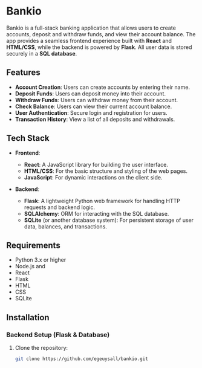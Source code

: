 # Bankio

Bankio is a full-stack banking application that allows users to create accounts, deposit and withdraw funds, and view their account balance. The app provides a seamless frontend experience built with **React** and **HTML/CSS**, while the backend is powered by **Flask**. All user data is stored securely in a **SQL database**.

## Features

- **Account Creation**: Users can create accounts by entering their name.
- **Deposit Funds**: Users can deposit money into their account.
- **Withdraw Funds**: Users can withdraw money from their account.
- **Check Balance**: Users can view their current account balance.
- **User Authentication**: Secure login and registration for users.
- **Transaction History**: View a list of all deposits and withdrawals.

## Tech Stack

- **Frontend**: 
  - **React**: A JavaScript library for building the user interface.
  - **HTML/CSS**: For the basic structure and styling of the web pages.
  - **JavaScript**: For dynamic interactions on the client side.

- **Backend**:
  - **Flask**: A lightweight Python web framework for handling HTTP requests and backend logic.
  - **SQLAlchemy**: ORM for interacting with the SQL database.
  - **SQLite** (or another database system): For persistent storage of user data, balances, and transactions.

## Requirements

- Python 3.x or higher
- Node.js and
- React
- Flask
- HTML
- CSS
- SQLite

## Installation

### Backend Setup (Flask & Database)

1. Clone the repository:

   ```bash
   git clone https://github.com/egeuysall/bankio.git
